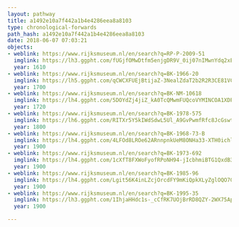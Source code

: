 ```yaml
---
layout: pathway
title: a1492e10a7f442a1b4e4286eea8a8103
type: chronological-forwards
path_hash: a1492e10a7f442a1b4e4286eea8a8103
date: 2018-06-07 07:03:21
objects:
- weblink: https://www.rijksmuseum.nl/en/search?q=RP-P-2009-51
  imglink: https://lh3.ggpht.com/fUGjfOMwDtfm5enjgDR9V_0ij07nIMwnYdq2xECyo1NCSwUpsIUX_EGVT6gebqWAPMd_kUFJyC9ZTkAeNeGv6BKLOw=s200
  year: 1610
- weblink: https://www.rijksmuseum.nl/en/search?q=BK-1966-20
  imglink: https://lh5.ggpht.com/qCWCXFUEjBtijaZ-3NealZdaT2b2R2R3CE81VC2ZtCqFoGpe-uokzUvFvkG8HXvp0F7eBCDC_mxPn3ijfwR7FOjqcKJW=s200
  year: 1700
- weblink: https://www.rijksmuseum.nl/en/search?q=BK-NM-10618
  imglink: https://lh4.ggpht.com/5DOYdZj4jiZ_kA0TcQMwmFUQcoVYMINCOA1XDPfbj6Yo0_Pd4XJNfhx-zIaAZmbSOkBm3PbzYbkyYytygcyuSN-4_LU=s200
  year: 1720
- weblink: https://www.rijksmuseum.nl/en/search?q=BK-1978-575
  imglink: https://lh6.ggpht.com/RITXr5Y5kIWdSdwL5Ul_A9GvPwmfRfc8JcGswtoOcH-ARkGLbr0ntA521VX5CFC9f7niFM060Soe4B1e90UI3Iapww=s200
  year: 1800
- weblink: https://www.rijksmuseum.nl/en/search?q=BK-1968-73-B
  imglink: https://lh4.ggpht.com/4LFOd8LROe62ARnnpnkUeM8ONHa33-XTH0ichlwBu9GVj14_8h2YxDooVu9sfGbsFuLIMISx_OElQvP29rToA_ps5fQ_=s200
  year: 1900
- weblink: https://www.rijksmuseum.nl/en/search?q=BK-1973-692
  imglink: https://lh4.ggpht.com/1cXfT8FXWoFyofRPoNH94-jIcbhmiBTG1QxdB3X5Ixa6tfixu4H859DB52ermjblgjcjpf5eTIrZV2HbYee47ytFtI0=s200
  year: 1900
- weblink: https://www.rijksmuseum.nl/en/search?q=BK-1985-96
  imglink: https://lh4.ggpht.com/Lgit56K4inLZcjOrcdFY9mKiQpkXLyZglOQO7GsGnKWxrtPb6eHTFcDtl2Pbw-WaF25CLv1Rz4DqHAdTKy58HoN480E=s200
  year: 1900
- weblink: https://www.rijksmuseum.nl/en/search?q=BK-1995-35
  imglink: https://lh3.ggpht.com/1IhjaHHdc1s-_cCfRK7UOjBrRD8QZY-2WX75ApP7trJtDYPUpaa9UUyFcbXsXc_yOp_HSeGythxk0CpWohsfvictPJUw=s200
  year: 1900

---
```

